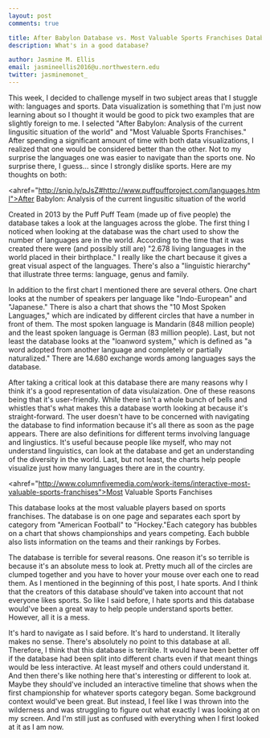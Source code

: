 ```yaml
---
layout: post
comments: true

title: After Babylon Database vs. Most Valuable Sports Franchises Database
description: What's in a good database?

author: Jasmine M. Ellis
email: jasmineellis2016@u.northwestern.edu
twitter: jasminemonet_
---
```



This week, I decided to challenge myself in two subject areas that I stuggle with: languages and sports. Data visualization is something that I'm just now learning about so I thought it would be good to pick two examples that are slightly foreign to me. I selected "After Babylon: Analysis of the current lingusitic situation of the world" and "Most Valuable Sports Franchises." After spending a significant amount of time with both data visualizations, I realized that one would be considered better than the other. Not to my surprise the languages one was easier to navigate than the sports one. No surprise there, I guess... since I strongly dislike sports. Here are my thoughts on both:

<ahref="http://snip.ly/pJsZ#http://www.puffpuffproject.com/languages.html">After Babylon: Analysis of the current lingusitic situation of the world</a>

Created in 2013 by the Puff Puff Team (made up of five people) the database takes a look at the languages across the globe. The first thing I noticed when looking at the database was the chart used to show the number of languages are in the world. According to the time that it was created there were (and possibly still are) "2.678 living languages in the world placed in their birthplace." I really like the chart because it gives a great visual aspect of the languages. There's also a "linguistic hierarchy" that illustrate three terms: language, genus and family.

In addition to the first chart I mentioned there are several others. One chart looks at the number of speakers per language like "Indo-European" and "Japanese." There is also a chart that shows the "10 Most Spoken Languages," which are indicated by different circles that have a number in front of them. The most spoken language is Mandarin (848 million people) and the least spoken language is German (83 million people). Last, but not least the database looks at the "loanword system," which is defined as "a word adopted from another language and completely or partially naturalized." There are 14.680 exchange words among languages says the database.

After taking a critical look at this database there are many reasons why I think it's a good representation of data visulaization. One of these reasons being that it's user-friendly. While there isn't a whole bunch of bells and whistles that's what makes this a database worth looking at because it's straight-forward. The user doesn't have to be concerned with navigating the database to find information because it's all there as soon as the page appears. There are also definitions for different terms involving language and lingiustics. It's useful because people like myself, who may not understand linguistics, can look at the database and get an understanding of the diversity in the world. Last, but not least, the charts help people visualize just how many languages there are in the country.

<ahref="http://www.columnfivemedia.com/work-items/interactive-most-valuable-sports-franchises">Most Valuable Sports Fanchises</a>

This database looks at the most valuable players based on sports franchises. The database is on one page and separates each sport by category from "American Football" to "Hockey."Each category has bubbles on a chart that shows championships and years competing. Each bubble also lists information on the teams and their rankings by Forbes.

The database is terrible for several reasons. One reason it's so terrible is because it's an absolute mess to look at. Pretty much all of the circles are clumped together and you have to hover your mouse over each one to read them. As I mentioned in the beginning of this post, I hate sports. And I think that the creators of this database should've taken into account that not everyone likes sports. So like I said before, I hate sports and this database would've been a great way to help people understand sports better. However, all it is a mess.

It's hard to navigate as I said before. It's hard to understand. It literally makes no sense. There's absolutely no point to this database at all. Therefore, I think that this database is terrible. It would have been better off if the database had been split into different charts even if that meant things would be less interactive. At least myself and others could understand it. And then there's like nothing here that's interesting or different to look at. Maybe they should've included an interactive timeline that shows when the first championship for whatever sports category began. Some background context would've been great. But instead, I feel like I was thrown into the wilderness and was struggling to figure out what exactly I was looking at on my screen. And I'm still just as confused with everything when I first looked at it as I am now.

